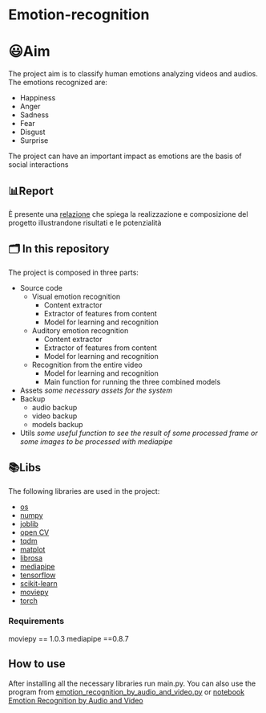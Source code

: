 # Emotion-recognition
# :smiley:Aim
The project aim is to classify human emotions analyzing videos and audios.
The emotions recognized are:
- Happiness
- Anger
- Sadness
- Fear
- Disgust
- Surprise

The project can have an important impact as emotions are the basis of social interactions
## :bar_chart:Report
È presente una [relazione](report/Emotion_Recognition_by_Audio_and_Video.pdf) che spiega la realizzazione e composizione del progetto illustrandone risultati e le potenzialità 
## 🗂️ In this repository 
The project is composed in three parts:
- Source code
    - Visual emotion recognition 
        - Content extractor
        - Extractor of features from content
        - Model for learning and recognition
    - Auditory emotion recognition
        - Content extractor
        - Extractor of features from content
        - Model for learning and recognition
    - Recognition from the entire video
        - Model for learning and recognition
        - Main function for running the three combined models
- Assets
_some necessary assets for the system_
- Backup 
    - audio backup
    - video backup 
    - models backup
- Utils
_some useful function to see the result of some processed frame or some images to be processed with mediapipe_
## :books:Libs 
The following libraries are used in the project:
- [os](https://docs.python.org/3/library/os.html)
- [numpy](https://numpy.org/)
- [joblib](https://joblib.readthedocs.io/en/stable/)
- [open CV](https://opencv.org/)
- [tqdm](https://tqdm.github.io/)
- [matplot](https://matplotlib.org/)
- [librosa](https://librosa.org/doc/latest/index.html)
- [mediapipe](https://ai.google.dev/edge/mediapipe/solutions/guide?hl=it)
- [tensorflow](https://www.tensorflow.org/?hl=it)
- [scikit-learn](https://scikit-learn.org/stable/)
- [moviepy](https://pypi.org/project/moviepy/)
- [torch](https://pypi.org/project/torch/)
### Requirements
moviepy == 1.0.3 
mediapipe ==0.8.7 

## How to use
After installing all the necessary libraries run main.py. 
You can also use the program from [emotion_recognition_by_audio_and_video.py](merged/emotion_recognition_by_audio_and_video.py) or [notebook Emotion Recognition by Audio and Video](merged/notebook%20Emotion%20Recognition%20by%20Audio%20and%20Video.ipynb)

